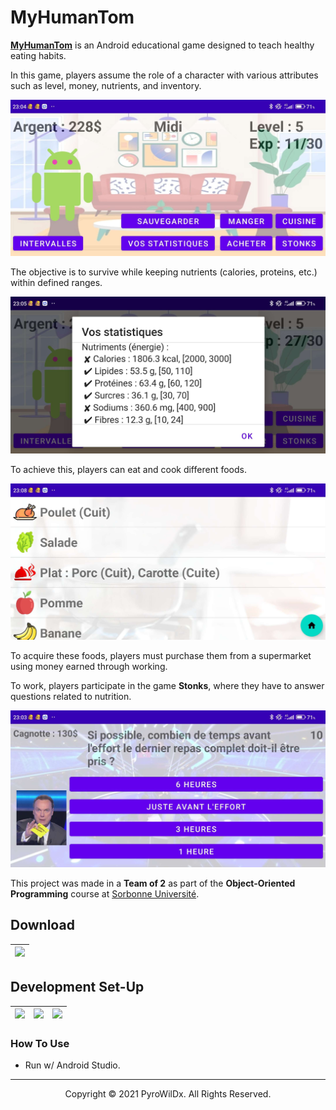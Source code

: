 # MyHumanTom

[**MyHumanTom**](https://github.com/PyroWilDx/MyHumanTom/) is an Android educational game designed to teach healthy eating habits.

In this game, players assume the role of a character with various attributes such as level, money, nutrients, and inventory.

<img src=".readme/1.png" width="600">

The objective is to survive while keeping nutrients (calories, proteins, etc.) within defined ranges.

<img src=".readme/2.png" width="600">

To achieve this, players can eat and cook different foods.

<img src=".readme/3.png" width="600">

To acquire these foods, players must purchase them from a supermarket using money earned through working.

To work, players participate in the game **Stonks**, where they have to answer questions related to nutrition.

<img src=".readme/4.png" width="600">

This project was made in a **Team of 2** as part of the **Object-Oriented Programming** course at [Sorbonne Université](https://sciences.sorbonne-universite.fr/).

## Download

<div align="center">

| [<img src="https://cdn.jsdelivr.net/gh/devicons/devicon@latest/icons/android/android-plain.svg" width="60"/>](https://github.com/PyroWilDx/MyHumanTom/releases/) |
|---|

</div>

## Development Set-Up

<div align="center">

| [<img src="https://cdn.jsdelivr.net/gh/devicons/devicon@latest/icons/java/java-original.svg" width="60"/>](https://www.java.com/) | [<img src="https://cdn.jsdelivr.net/gh/devicons/devicon@latest/icons/androidstudio/androidstudio-original.svg" width="60"/>](https://developer.android.com/studio/) | [<img src="https://cdn.jsdelivr.net/gh/devicons/devicon@latest/icons/windows8/windows8-original.svg" width="60"/>](https://www.microsoft.com/windows/) |
|---|---|---|

</div>

### How To Use

- Run w/ Android Studio.

---

<div align="center">
  Copyright &#169; 2021 PyroWilDx. All Rights Reserved.
</div>

